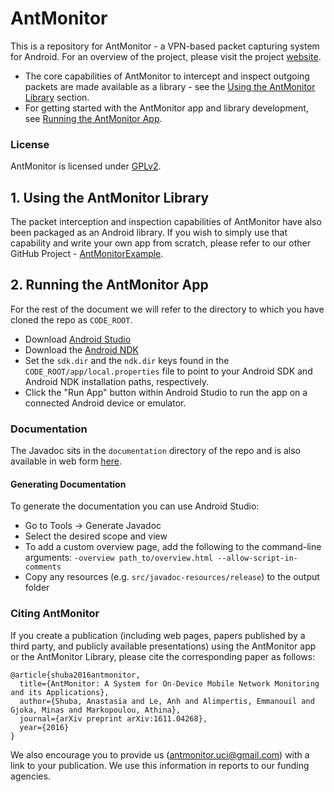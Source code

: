 # AntMonitor
This is a repository for AntMonitor - a VPN-based packet capturing
system for Android. For an overview of the project, please visit
the project
[website](http://athinagroup.eng.uci.edu/projects/antmonitor/).

* The core capabilities of AntMonitor to intercept and inspect outgoing
packets are made available as a library - see the
[Using the AntMonitor Library](#using-the-antmonitor-library) section.
* For getting started with the AntMonitor app and library development, see
[Running the AntMonitor App](#running-the-antmonitor-app).

### License
AntMonitor is licensed under
[GPLv2](https://www.gnu.org/licenses/old-licenses/gpl-2.0.html).

## 1. Using the AntMonitor Library
The packet interception and inspection capabilities of AntMonitor have
also been packaged as an Android library. If you wish to simply use
that capability and write your own app from scratch, please refer
to our other GitHub Project -
[AntMonitorExample](https://github.com/UCI-Networking-Group/AntMonitorExample).


## 2. Running the AntMonitor App
For the rest of the document we will refer to the directory to which
you have cloned the repo as `CODE_ROOT`.

* Download [Android Studio](https://developer.android.com/studio/)
* Download the [Android NDK](https://developer.android.com/ndk/downloads/index.html)
* Set the `sdk.dir` and the `ndk.dir` keys found in the
`CODE_ROOT/app/local.properties` file to point to your Android SDK and
Android NDK installation paths, respectively.
* Click the "Run App" button within Android Studio to run the app on a
connected Android device or emulator.

### Documentation
The Javadoc sits in the `documentation` directory of the repo and is
also available in web form
[here](https://uci-networking-group.github.io/AntMonitor/).

#### Generating Documentation
To generate the documentation you can use Android Studio:
* Go to Tools -> Generate Javadoc
* Select the desired scope and view
* To add a custom overview page, add the following to the command-line
arguments: `-overview path_to/overview.html --allow-script-in-comments`
* Copy any resources (e.g. `src/javadoc-resources/release`) to the output folder

### Citing AntMonitor
If you create a publication (including web pages, papers published by a
third party, and publicly available presentations) using the AntMonitor
app or the AntMonitor Library, please cite the corresponding paper as
follows:

```
@article{shuba2016antmonitor,
  title={AntMonitor: A System for On-Device Mobile Network Monitoring and its Applications},
  author={Shuba, Anastasia and Le, Anh and Alimpertis, Emmanouil and Gjoka, Minas and Markopoulou, Athina},
  journal={arXiv preprint arXiv:1611.04268},
  year={2016}
}
```

We also encourage you to provide us (<antmonitor.uci@gmail.com>) with a
link to your publication. We use this information in reports to our
funding agencies.